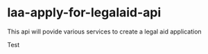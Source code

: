 # laa-apply-for-legalaid-api
This api will povide various services to create a legal aid application

Test
